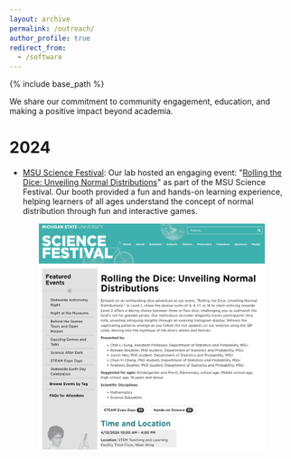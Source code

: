 ```yaml
---
layout: archive
permalink: /outreach/
author_profile: true
redirect_from:
  - /software
---
```


{% include base_path %}

We share our commitment to community engagement, education, and making a positive impact beyond academia.

2024
======
* [MSU Science Festival](https://sciencefestival.msu.edu/): Our lab hosted an engaging event: "[Rolling the Dice: Unveiling Normal Distributions](https://sciencefestival.msu.edu/Event/View/129)" as part of the MSU Science Festival. Our booth provided a fun and hands-on learning experience, helping learners of all ages understand the concept of normal distribution through fun and interactive games. 

<img src='/images/2024 MSU Science Festival.png' width="400" height="400" style="margin: 0 auto; display: block;">

